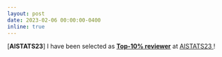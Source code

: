 ```yaml
---
layout: post
date: 2023-02-06 00:00:00-0400
inline: true
---
```


[**AISTATS23**] I have been selected as <a href='https://aistats.org/aistats2023/reviewers.html'>**Top-10% reviewer**</a> at <a href='http://aistats.org/aistats2023/'>AISTATS23
</a> !
